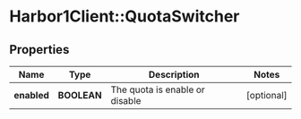 # Harbor1Client::QuotaSwitcher

## Properties
Name | Type | Description | Notes
------------ | ------------- | ------------- | -------------
**enabled** | **BOOLEAN** | The quota is enable or disable | [optional] 



